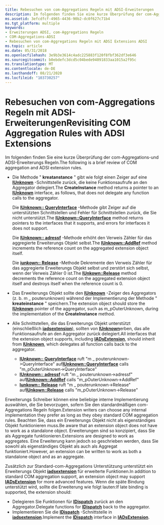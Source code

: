 ```yaml
---
title: Rebesuchen von com-Aggregations Regeln mit ADSI-Erweiterungen
description: Im folgenden finden Sie eine kurze Überprüfung der com-Aggregations-und ADSI-Erweiterungs Regeln.
ms.assetid: 3efcdfcf-4965-4436-90b2-dc0f627c71b4
ms.tgt_platform: multiple
keywords:
- Erweiterungen ADSI, com-Aggregations Regeln
- COM-Aggregations-ADSI
- Rebesuchen von com-Aggregations Regeln mit ADSI Extensions ADSI
ms.topic: article
ms.date: 05/31/2018
ms.openlocfilehash: 3e9b3e3614c4adc225883f120f8fbf362df3e646
ms.sourcegitcommit: b0ebdefc3dcd5c04bede94091833aa1015a2f95c
ms.translationtype: MT
ms.contentlocale: de-DE
ms.lasthandoff: 08/21/2020
ms.locfileid: "103730257"
---
```

# <a name="revisiting-com-aggregation-rules-with-adsi-extensions"></a><span data-ttu-id="27155-106">Rebesuchen von com-Aggregations Regeln mit ADSI-Erweiterungen</span><span class="sxs-lookup"><span data-stu-id="27155-106">Revisiting COM Aggregation Rules with ADSI Extensions</span></span>

<span data-ttu-id="27155-107">Im folgenden finden Sie eine kurze Überprüfung der com-Aggregations-und ADSI-Erweiterungs Regeln.</span><span class="sxs-lookup"><span data-stu-id="27155-107">The following is a brief review of COM aggregation and ADSI extension rules.</span></span>

-   <span data-ttu-id="27155-108">Die Methode " **kreatanstance** " gibt wie folgt einen Zeiger auf eine [**IUnknown**](/windows/win32/api/unknwn/nn-unknwn-iunknown) -Schnittstelle zurück, die keine Funktionsaufrufe an den Aggregator delegiert.</span><span class="sxs-lookup"><span data-stu-id="27155-108">The **CreateInstance** method returns a pointer to an [**IUnknown**](/windows/win32/api/unknwn/nn-unknwn-iunknown) interface, as follows, that does not delegate any function calls to the aggregator.</span></span>

    <span data-ttu-id="27155-109">Die [**IUnknown:: QueryInterface**](/windows/win32/api/unknwn/nf-unknwn-iunknown-queryinterface(q)) -Methode gibt Zeiger auf die unterstützten Schnittstellen und Fehler für Schnittstellen zurück, die Sie nicht unterstützt.</span><span class="sxs-lookup"><span data-stu-id="27155-109">The [**IUnknown::QueryInterface**](/windows/win32/api/unknwn/nf-unknwn-iunknown-queryinterface(q)) method returns pointers to the interfaces that it supports, and errors for interfaces it does not support.</span></span>

    <span data-ttu-id="27155-110">Die [**IUnknown:: adressf**](/windows/win32/api/unknwn/nf-unknwn-iunknown-addref) -Methode erhöht den Verweis Zähler für das aggregierte Erweiterungs Objekt selbst.</span><span class="sxs-lookup"><span data-stu-id="27155-110">The [**IUnknown::AddRef**](/windows/win32/api/unknwn/nf-unknwn-iunknown-addref) method increments the reference count on the aggregated extension object itself.</span></span>

    <span data-ttu-id="27155-111">Die [**iunkown:: Release**](/windows/win32/api/unknwn/nf-unknwn-iunknown-release) -Methode Dekremente den Verweis Zähler für das aggregierte Erweiterungs Objekt selbst und zerstört sich selbst, wenn der Verweis Zähler 0 ist.</span><span class="sxs-lookup"><span data-stu-id="27155-111">The [**IUnkown::Release**](/windows/win32/api/unknwn/nf-unknwn-iunknown-release) method decrements the reference count on the aggregated extension object itself and destroys itself when the reference count is 0.</span></span>

-   <span data-ttu-id="27155-112">Das Erweiterungs Objekt sollte den [**IUnknown**](/windows/win32/api/unknwn/nn-unknwn-iunknown) -Zeiger des Aggregators (z. b. m \_ pouterunknown) während der Implementierung der Methode " **kreateinstance** " speichern.</span><span class="sxs-lookup"><span data-stu-id="27155-112">The extension object should store the [**IUnknown**](/windows/win32/api/unknwn/nn-unknwn-iunknown) pointer of the aggregator, such as m\_pOuterUnknown, during the implementation of the **CreateInstance** method.</span></span>
-   <span data-ttu-id="27155-113">Alle Schnittstellen, die das Erweiterungs Objekt unterstützt (einschließlich [**iadsextension**](/windows/desktop/api/Iads/nn-iads-iadsextension)), sollten von [**IUnknown**](/windows/win32/api/unknwn/nn-unknwn-iunknown)erben, das alle Funktionsaufrufe an den Aggregator zurück delegiert.</span><span class="sxs-lookup"><span data-stu-id="27155-113">All interfaces that the extension object supports, including [**IADsExtension**](/windows/desktop/api/Iads/nn-iads-iadsextension), should inherit from [**IUnknown**](/windows/win32/api/unknwn/nn-unknwn-iunknown), which delegates all function calls back to the aggregator.</span></span>
    -   <span data-ttu-id="27155-114">[**IUnknown:: QueryInterface**](/windows/win32/api/unknwn/nf-unknwn-iunknown-queryinterface(q)) ruft "m \_ pouterunknown->QueryInterface" auf</span><span class="sxs-lookup"><span data-stu-id="27155-114">[**IUnknown::QueryInterface**](/windows/win32/api/unknwn/nf-unknwn-iunknown-queryinterface(q)) calls "m\_pOuterUnknown->QueryInterface"</span></span>
    -   <span data-ttu-id="27155-115">[**IUnknown:: adressf**](/windows/win32/api/unknwn/nf-unknwn-iunknown-addref) ruft "m \_ pouterunknown->adressf" auf</span><span class="sxs-lookup"><span data-stu-id="27155-115">[**IUnknown::AddRef**](/windows/win32/api/unknwn/nf-unknwn-iunknown-addref) calls "m\_pOuterUnknown->AddRef"</span></span>
    -   <span data-ttu-id="27155-116">[**Iunkown:: Release**](/windows/win32/api/unknwn/nf-unknwn-iunknown-release) ruft "m \_ pouterunknown->Release" auf</span><span class="sxs-lookup"><span data-stu-id="27155-116">[**IUnkown::Release**](/windows/win32/api/unknwn/nf-unknwn-iunknown-release) calls "m\_pOuterUnknown->Release"</span></span>

<span data-ttu-id="27155-117">Erweiterungs Schreiber können eine beliebige interne Implementierung auswählen, die Sie bevorzugen, sofern Sie den standardmäßigen com-Aggregations Regeln folgen.</span><span class="sxs-lookup"><span data-stu-id="27155-117">Extension writers can choose any internal implementation they prefer as long as they obey standard COM aggregation rules.</span></span> <span data-ttu-id="27155-118">Beachten Sie, dass ein Erweiterungs Objekt nicht als eigenständiges Objekt funktionieren muss.</span><span class="sxs-lookup"><span data-stu-id="27155-118">Be aware that an extension object does not have to work as a standalone object.</span></span> <span data-ttu-id="27155-119">Erweiterungen sind so konzipiert, dass Sie als Aggregate funktionieren.</span><span class="sxs-lookup"><span data-stu-id="27155-119">Extensions are designed to work as aggregates.</span></span> <span data-ttu-id="27155-120">Eine Erweiterung kann jedoch so geschrieben werden, dass Sie sowohl als eigenständiges Objekt als auch als Aggregat funktioniert.</span><span class="sxs-lookup"><span data-stu-id="27155-120">However, an extension can be written to work as both a standalone object and as an aggregate.</span></span>

<span data-ttu-id="27155-121">Zusätzlich zur Standard-com-Aggregations Unterstützung unterstützt ein Erweiterungs Objekt [**iadsextension**](/windows/desktop/api/Iads/nn-iads-iadsextension) für erweiterte Funktionen.</span><span class="sxs-lookup"><span data-stu-id="27155-121">In addition to standard COM aggregation support, an extension object may support [**IADsExtension**](/windows/desktop/api/Iads/nn-iads-iadsextension) for more advanced features.</span></span> <span data-ttu-id="27155-122">Wenn die späte Bindung unterstützt wird, sollte die Erweiterung wie folgt lauten:</span><span class="sxs-lookup"><span data-stu-id="27155-122">If late binding is supported, the extension should:</span></span>

-   <span data-ttu-id="27155-123">Delegieren Sie Funktionen für [**IDispatch**](/windows/win32/api/oaidl/nn-oaidl-idispatch) zurück an den Aggregator.</span><span class="sxs-lookup"><span data-stu-id="27155-123">Delegate functions for [**IDispatch**](/windows/win32/api/oaidl/nn-oaidl-idispatch) back to the aggregator.</span></span>
-   <span data-ttu-id="27155-124">Implementieren Sie die [**IDispatch**](/windows/win32/api/oaidl/nn-oaidl-idispatch) -Schnittstelle in [**iadsextension**](/windows/desktop/api/Iads/nn-iads-iadsextension).</span><span class="sxs-lookup"><span data-stu-id="27155-124">Implement the [**IDispatch**](/windows/win32/api/oaidl/nn-oaidl-idispatch) interface in [**IADsExtension**](/windows/desktop/api/Iads/nn-iads-iadsextension).</span></span>

 

 